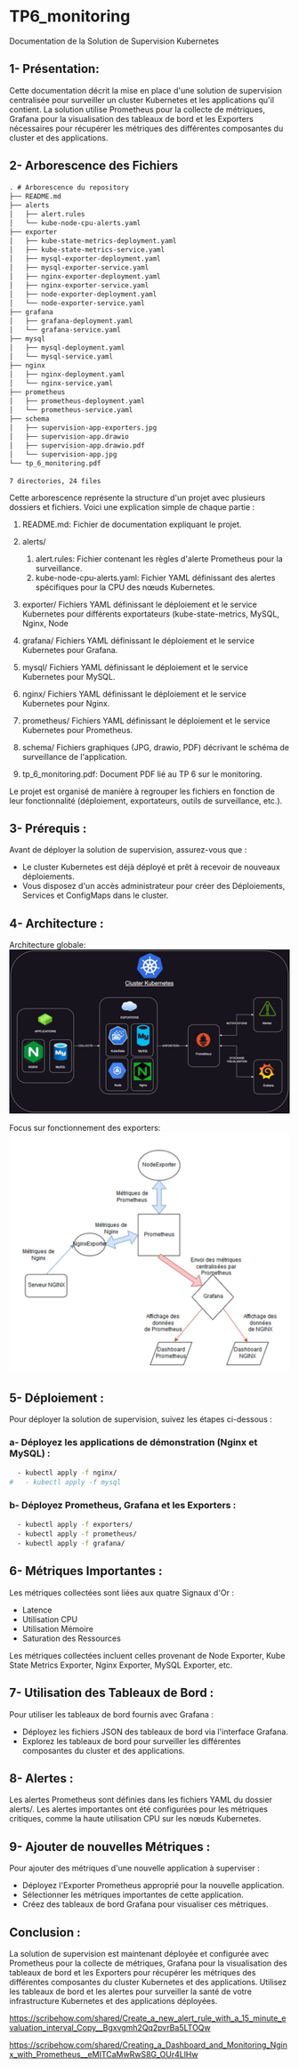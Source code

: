 # TP6_monitoring

Documentation de la Solution de Supervision Kubernetes

## 1- Présentation:

Cette documentation décrit la mise en place d'une solution de supervision centralisée pour surveiller un cluster Kubernetes et les applications qu'il contient. La solution utilise Prometheus pour la collecte de métriques, Grafana pour la visualisation des tableaux de bord et les Exporters nécessaires pour récupérer les métriques des différentes composantes du cluster et des applications.

## 2- Arborescence des Fichiers

```shell
. # Arborescence du repository
├── README.md
├── alerts
│   ├── alert.rules
│   └── kube-node-cpu-alerts.yaml
├── exporter
│   ├── kube-state-metrics-deployment.yaml
│   ├── kube-state-metrics-service.yaml
│   ├── mysql-exporter-deployment.yaml
│   ├── mysql-exporter-service.yaml
│   ├── nginx-exporter-deployment.yaml
│   ├── nginx-exporter-service.yaml
│   ├── node-exporter-deployment.yaml
│   └── node-exporter-service.yaml
├── grafana
│   ├── grafana-deployment.yaml
│   └── grafana-service.yaml
├── mysql
│   ├── mysql-deployment.yaml
│   └── mysql-service.yaml
├── nginx
│   ├── nginx-deployment.yaml
│   └── nginx-service.yaml
├── prometheus
│   ├── prometheus-deployment.yaml
│   └── prometheus-service.yaml
├── schema
│   ├── supervision-app-exporters.jpg
│   ├── supervision-app.drawio
│   ├── supervision-app.drawio.pdf
│   └── supervision-app.jpg
└── tp_6_monitoring.pdf

7 directories, 24 files

```

Cette arborescence représente la structure d'un projet avec plusieurs dossiers et fichiers. Voici une explication simple de chaque partie :

1. README.md: Fichier de documentation expliquant le projet.

2. alerts/

   1. alert.rules: Fichier contenant les règles d'alerte Prometheus pour la surveillance.
   2. kube-node-cpu-alerts.yaml: Fichier YAML définissant des alertes spécifiques pour la CPU des nœuds Kubernetes.

3. exporter/
   Fichiers YAML définissant le déploiement et le service Kubernetes pour différents exportateurs (kube-state-metrics, MySQL, Nginx, Node

4. grafana/
   Fichiers YAML définissant le déploiement et le service Kubernetes pour Grafana.

5. mysql/
   Fichiers YAML définissant le déploiement et le service Kubernetes pour MySQL.

6. nginx/
   Fichiers YAML définissant le déploiement et le service Kubernetes pour Nginx.

7. prometheus/
   Fichiers YAML définissant le déploiement et le service Kubernetes pour Prometheus.

8. schema/
   Fichiers graphiques (JPG, drawio, PDF) décrivant le schéma de surveillance de l'application.

9. tp_6_monitoring.pdf: Document PDF lié au TP 6 sur le monitoring.

Le projet est organisé de manière à regrouper les fichiers en fonction de leur fonctionnalité (déploiement, exportateurs, outils de surveillance, etc.).

## 3- Prérequis :

Avant de déployer la solution de supervision, assurez-vous que :

- Le cluster Kubernetes est déjà déployé et prêt à recevoir de nouveaux déploiements.
- Vous disposez d'un accès administrateur pour créer des Déploiements, Services et ConfigMaps dans le cluster.

## 4- Architecture :

Architecture globale:
![supervision-app](schema/supervision-app.jpg)

Focus sur fonctionnement des exporters:
![supervision-app](schema/supervision-app-exporters.jpg)

## 5- Déploiement :

Pour déployer la solution de supervision, suivez les étapes ci-dessous :

### a- Déployez les applications de démonstration (Nginx et MySQL) :

```bash
  - kubectl apply -f nginx/
#   - kubectl apply -f mysql
```

### b- Déployez Prometheus, Grafana et les Exporters :

```bash
  - kubectl apply -f exporters/
  - kubectl apply -f prometheus/
  - kubectl apply -f grafana/
```

## 6- Métriques Importantes :

Les métriques collectées sont liées aux quatre Signaux d'Or :

- Latence
- Utilisation CPU
- Utilisation Mémoire
- Saturation des Ressources

Les métriques collectées incluent celles provenant de Node Exporter, Kube State Metrics Exporter, Nginx Exporter, MySQL Exporter, etc.

## 7- Utilisation des Tableaux de Bord :

Pour utiliser les tableaux de bord fournis avec Grafana :

- Déployez les fichiers JSON des tableaux de bord via l'interface Grafana.
- Explorez les tableaux de bord pour surveiller les différentes composantes du cluster et des applications.

## 8- Alertes :

Les alertes Prometheus sont définies dans les fichiers YAML du dossier alerts/. Les alertes importantes ont été configurées pour les métriques critiques, comme la haute utilisation CPU sur les nœuds Kubernetes.

## 9- Ajouter de nouvelles Métriques :

Pour ajouter des métriques d'une nouvelle application à superviser :

- Déployez l'Exporter Prometheus approprié pour la nouvelle application.
- Sélectionner les métriques importantes de cette application.
- Créez des tableaux de bord Grafana pour visualiser ces métriques.

## Conclusion :

La solution de supervision est maintenant déployée et configurée avec Prometheus pour la collecte de métriques, Grafana pour la visualisation des tableaux de bord et les Exporters pour récupérer les métriques des différentes composantes du cluster Kubernetes et des applications. Utilisez les tableaux de bord et les alertes pour surveiller la santé de votre infrastructure Kubernetes et des applications déployées.

https://scribehow.com/shared/Create_a_new_alert_rule_with_a_15_minute_evaluation_interval_Copy__Bgxvgmh2Qq2pvrBa5LTOQw

https://scribehow.com/shared/Creating_a_Dashboard_and_Monitoring_Nginx_with_Prometheus__eMITCaMwRwS8G_OUr4LlHw
